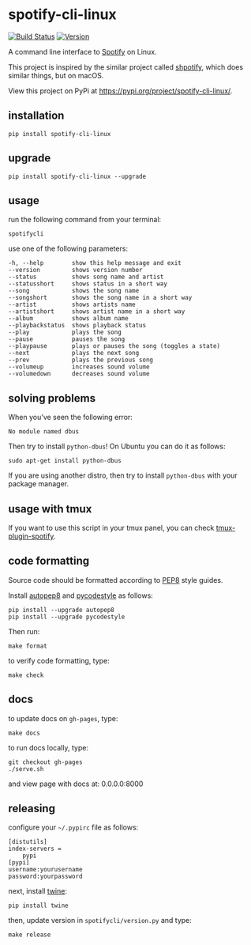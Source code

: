 # spotify-cli-linux

[![Build Status](https://travis-ci.org/pwittchen/spotify-cli-linux.svg?branch=master)](https://travis-ci.org/pwittchen/spotify-cli-linux) [![Version](https://img.shields.io/pypi/v/spotify-cli-linux.svg)](https://pypi.python.org/pypi/spotify-cli-linux/)

A command line interface to [Spotify](https://www.spotify.com/) on Linux.

This project is inspired by the similar project called [shpotify](https://github.com/hnarayanan/shpotify), which does similar things, but on macOS.

View this project on PyPi at https://pypi.org/project/spotify-cli-linux/.

installation
------------

```
pip install spotify-cli-linux
```

upgrade
-------

```
pip install spotify-cli-linux --upgrade
```

usage
-----

run the following command from your terminal:

```
spotifycli
```

use one of the following parameters:

```
-h, --help        show this help message and exit
--version         shows version number
--status          shows song name and artist
--statusshort     shows status in a short way
--song            shows the song name
--songshort       shows the song name in a short way
--artist          shows artists name
--artistshort     shows artist name in a short way
--album           shows album name
--playbackstatus  shows playback status
--play            plays the song
--pause           pauses the song
--playpause       plays or pauses the song (toggles a state)
--next            plays the next song
--prev            plays the previous song
--volumeup        increases sound volume
--volumedown      decreases sound volume
```

solving problems
----------------

When you've seen the following error:

```
No module named dbus
```

Then try to install `python-dbus`! On Ubuntu you can do it as follows:

```
sudo apt-get install python-dbus
```

If you are using another distro, then try to install `python-dbus` with your package manager.

usage with tmux
---------------

If you want to use this script in your tmux panel, you can check [tmux-plugin-spotify](https://github.com/pwittchen/tmux-plugin-spotify).

code formatting
---------------

Source code should be formatted according to [PEP8](https://www.python.org/dev/peps/pep-0008/) style guides.

Install [autopep8](https://github.com/hhatto/autopep8) and [pycodestyle](https://github.com/PyCQA/pycodestyle) as follows:

```
pip install --upgrade autopep8
pip install --upgrade pycodestyle
```

Then run:

```
make format
```

to verify code formatting, type:

```
make check
```

docs
----

to update docs on `gh-pages`, type:

```
make docs
```

to run docs locally, type:
```
git checkout gh-pages
./serve.sh
```

and view page with docs at: 0.0.0.0:8000

releasing
---------

configure your `~/.pypirc` file as follows:

```
[distutils]
index-servers =
    pypi
[pypi]
username:yourusername
password:yourpassword
```

next, install [twine](https://github.com/pypa/twine):

```
pip install twine
```

then, update version in `spotifycli/version.py` and type:

```
make release
```
